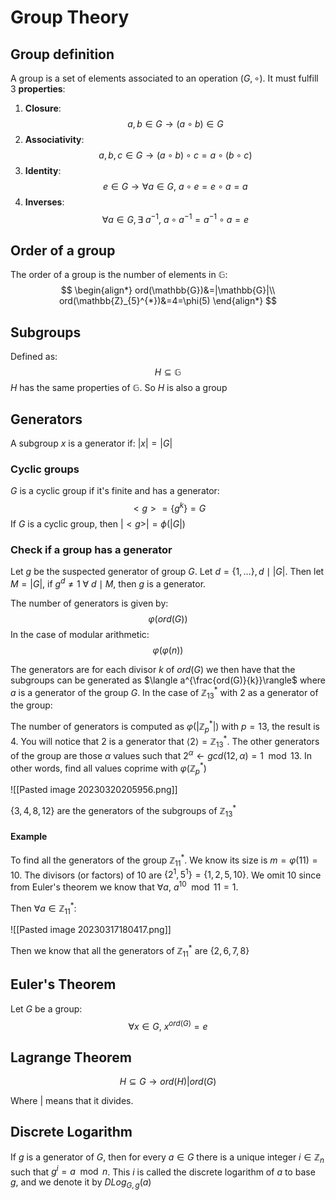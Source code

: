 # Group Theory
## Group definition

A group is a set of elements associated to an operation $(G, \circ)$. It must fulfill 3 **properties**:

1. **Closure**:
   $$a,b \in G\to (a\circ b) \in G$$
2. **Associativity**:
   $$
   a,b,c \in G\to (a\circ b)\circ c = a\circ(b\circ c)
$$
3. **Identity**:
$$
e \in G \to \forall a \in G,\ a\circ e=e\circ a=a
$$
4. **Inverses**:
   $$
   \forall a \in G, \exists\ a^{-1},\ a\circ a^{-1}=a^{-1}\circ a =e
$$

## Order of a group

The order of a group is the number of elements in $\mathbb{G}$:
$$
\begin{align*}
ord(\mathbb{G})&=|\mathbb{G}|\\
ord(\mathbb{Z}_{5}^{*})&=4=\phi(5)
\end{align*}
$$

## Subgroups

Defined as:
$$
H\subseteq \mathbb{G}
$$
$H$ has the same properties of $\mathbb{G}$. So $H$ is also a group

## Generators

A subgroup $x$ is a generator if: $|x|=|G|$

### Cyclic groups

$G$ is a cyclic group if it's finite and has a generator:
$$
<g>=\{g^{k}\}=G
$$
If $G$ is a cyclic group, then $|<g>|=\phi(|G|)$ 

### Check if a group has a generator

Let $g$ be the suspected generator of group $G$. Let $d=\{1,\dots\},d\mid|G|$. 
Then let $M=|G|$, if $g^{d}\not=1\ \forall\ d\mid M$, then $g$ is a generator.

The number of generators is given by:
$$
\varphi(ord(G))
$$
In the case of modular arithmetic:
$$
\varphi(\varphi(n))
$$


The generators are for each divisor $k$ of $ord(G)$ we then have that the subgroups can be 
generated as $\langle a^{\frac{ord(G)}{k}}\rangle$ where $a$ is a generator of the group $G$. 
In the case of $\mathbb{Z}_{13}^{*}$ with $2$ as a generator of the group:

The number of generators is computed as $\varphi(|\mathbb{Z}_{p}^{*}|)$  with $p=13$, the result is $4$. You will notice that $2$ is a generator that $\langle2\rangle=\mathbb{Z}_{13}^{*}$.  The other generators of the group are those $\alpha$ values such that $2^{\alpha}\gets{gcd(12,\alpha)=1}\mod13$.  In other words, find all values coprime with $\varphi(\mathbb{Z}_{p}^{*})$ 

![[Pasted image 20230320205956.png]]

$\{3,4,8,12\}$ are the generators of the subgroups of $\mathbb{Z}_{13}^{*}$

#### Example

To find all the generators of the group $\mathbb{Z}_{11}^{*}$. We know its size is $m=\varphi(11)=10$. The divisors (or factors) of $10$ are $\{2^{1}, 5^{1}\}=\{1,2,5,10\}$.  We omit 10 since from Euler's theorem we know that $\forall a,\ a^{10}\mod11=1$.

Then $\forall a \in \mathbb{Z}_{11}^{*}$:

![[Pasted image 20230317180417.png]]

Then we know that all the generators of $\mathbb{Z}_{11}^{*}$ are $\{2,6,7,8\}$ 


## Euler's Theorem

Let $G$ be a group:
$$
\forall x\in G,\ x^{ord(G)}=e
$$
## Lagrange Theorem

$$
H\subseteq G\to ord(H)|ord(G)
$$

Where $|$ means that it divides.

## Discrete Logarithm

If $g$ is a generator of $G$, then for every $a \in G$ there is a unique integer $i \in \mathbb{Z}_{n}$ such that 
$g^{i}=a\mod n$. This $i$ is called the discrete logarithm of $a$ to base $g$, and we denote it 
by $DLog_{G,g}(a)$ 